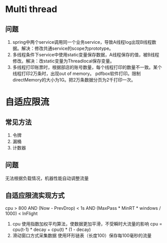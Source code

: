 # Multi thread
## 问题
1. spring中两个service调用同一个业务service，导致A线程log出现B线程数据。解决：修改共通service的scope为prototype。
2. 多线程条件下service中使用static变量保存数据，A线程保存的值，被B线程修改。解决：改static变量为Threadlocal保存变量。
3. 多线程打印账票时，根据部店的账号数量，每个线程打印的数量不一致。某个线程打印2万条时，出现out of memory。 pdfbox软件打印。限制directMemory的大小为1G。把2万条数据分页为2千打印一次。

# 自适应限流
## 常见方法
1. 令牌
2. 漏桶
3. 计数器
## 问题
无法根据负载情况，机器性能自动调整流量
## 自适应限流实现方式
cpu > 800 AND (Now - PrevDrop) < 1s AND (MaxPass * MinRT * windows / 1000) < InFlight
1. cpu 使用指数加权平均算法，使数据更加平滑，不受瞬时大流量的影响
cpu = cpu(t-1) * decay + cpu(t) * (1 - decay)
2. 滑动窗口方式采集数据
使用环形链表（长度100）保存每100毫秒的流量
